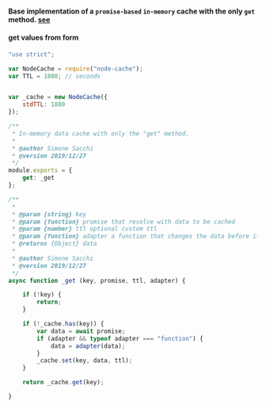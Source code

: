 #### Base implementation of a `promise-based` `in-memory` cache with the only `get` method. [see](https://github.com/sindresorhus/promise-fun)

#### get values from form
```js
"use strict";

var NodeCache = require("node-cache");
var TTL = 1800; // seconds


var _cache = new NodeCache({
    stdTTL: 1800
});

/**
 * In-memory data cache with only the "get" method.
 *
 * @author Simone Sacchi
 * @version 2019/12/27
 */
module.exports = {
    get: _get
};

/**
 *
 * @param {string} key
 * @param {function} promise that resolve with data to be cached
 * @param {number} ttl optional custom ttl
 * @param {function} adapter a function that changes the data before it is cached
 * @returns {Object} data
 *
 * @author Simone Sacchi
 * @version 2019/12/27
 */
async function _get (key, promise, ttl, adapter) {

    if (!key) {
        return;
    }

    if (!_cache.has(key)) {
        var data = await promise;
        if (adapter && typeof adapter === "function") {
            data = adapter(data);
        }
        _cache.set(key, data, ttl);
    }

    return _cache.get(key);

}
```